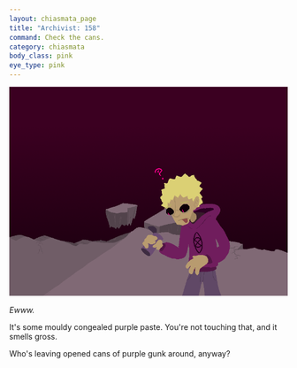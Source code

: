 ```yaml
---
layout: chiasmata_page
title: "Archivist: 158"
command: Check the cans.
category: chiasmata
body_class: pink
eye_type: pink
---
```


![158](/chiasmata/images/narrative/157.png)

*Ewww.*

It's some mouldy congealed purple paste. You're not touching that, and it smells gross.

Who's leaving opened cans of purple gunk around, anyway?
